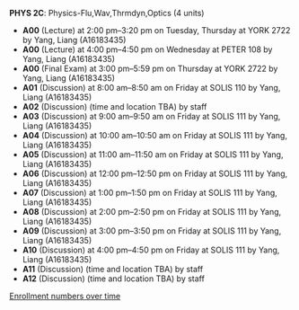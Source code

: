**PHYS 2C**: Physics-Flu,Wav,Thrmdyn,Optics (4 units)

- **A00** (Lecture) at 2:00 pm–3:20 pm on Tuesday, Thursday at YORK 2722 by Yang, Liang (A16183435)
- **A00** (Lecture) at 4:00 pm–4:50 pm on Wednesday at PETER 108 by Yang, Liang (A16183435)
- **A00** (Final Exam) at 3:00 pm–5:59 pm on Thursday at YORK 2722 by Yang, Liang (A16183435)
- **A01** (Discussion) at 8:00 am–8:50 am on Friday at SOLIS 110 by Yang, Liang (A16183435)
- **A02** (Discussion) (time and location TBA) by staff
- **A03** (Discussion) at 9:00 am–9:50 am on Friday at SOLIS 111 by Yang, Liang (A16183435)
- **A04** (Discussion) at 10:00 am–10:50 am on Friday at SOLIS 111 by Yang, Liang (A16183435)
- **A05** (Discussion) at 11:00 am–11:50 am on Friday at SOLIS 111 by Yang, Liang (A16183435)
- **A06** (Discussion) at 12:00 pm–12:50 pm on Friday at SOLIS 111 by Yang, Liang (A16183435)
- **A07** (Discussion) at 1:00 pm–1:50 pm on Friday at SOLIS 111 by Yang, Liang (A16183435)
- **A08** (Discussion) at 2:00 pm–2:50 pm on Friday at SOLIS 111 by Yang, Liang (A16183435)
- **A09** (Discussion) at 3:00 pm–3:50 pm on Friday at SOLIS 111 by Yang, Liang (A16183435)
- **A10** (Discussion) at 4:00 pm–4:50 pm on Friday at SOLIS 111 by Yang, Liang (A16183435)
- **A11** (Discussion) (time and location TBA) by staff
- **A12** (Discussion) (time and location TBA) by staff

[Enrollment numbers over time](./PHYS2C.tsv)
